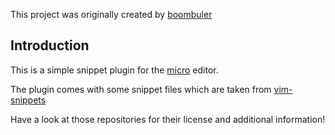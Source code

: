 This project was originally created by [boombuler](https://github.com/boombuler)

## Introduction

This is a simple snippet plugin for the [micro](https://github.com/zyedidia/micro) editor.

The plugin comes with some snippet files which are taken from [vim-snippets](https://github.com/honza/vim-snippets)

Have a look at those repositories for their license and additional information!